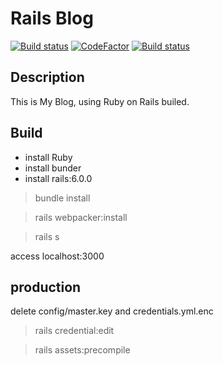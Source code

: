 # Rails Blog

[![Build status](https://ci.appveyor.com/api/projects/status/ifpoju6rbax4kh0f?svg=true)](https://ci.appveyor.com/project/sdttttt/bingdashi-rails)
[![CodeFactor](https://www.codefactor.io/repository/github/sdttttt/bingdashi-rails/badge)](https://www.codefactor.io/repository/github/sdttttt/bingdashi-rails)
[![Build status](https://dev.azure.com/shiinazch/one/_apis/build/status/sdttttt.Bingdashi-Rails)](https://ci.appveyor.com/project/sdttttt/bingdashi-rails.svg)

## Description

This is My Blog, using Ruby on Rails builed.

## Build

- install Ruby
- install bunder
- install rails:6.0.0

> bundle install

> rails webpacker:install

> rails s

access localhost:3000

## production
delete config/master.key and credentials.yml.enc

> rails credential:edit

> rails assets:precompile
